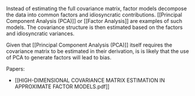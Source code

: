 Instead of estimating the full covariance matrix, factor models decompose the data into common factors and idiosyncratic contributions. [[Principal Component Analysis (PCA)]] or [[Factor Analysis]] are examples of such models. The covariance structure is then estimated based on the factors and idiosyncratic variances.

Given that [[Principal Component Analysis (PCA)]] itself requires the covariance matrix to be estimated in their derivation, is is likely that the use of PCA to generate factors will lead to bias.

Papers:
- [[HIGH-DIMENSIONAL COVARIANCE MATRIX ESTIMATION IN APPROXIMATE FACTOR MODELS.pdf]]

